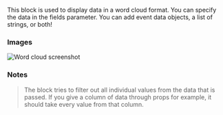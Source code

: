 This block is used to display data in a word cloud format. You can specify the data in the fields
parameter. You can add event data objects, a list of strings, or both!

### Images

![Word cloud screenshot](https://gitlab.com/appsemble/appsemble/-/raw/0.32.3/config/assets/wordcloud.png)

### Notes

> The block tries to filter out all individual values from the data that is passed. If you give a
> column of data through props for example, it should take every value from that column.
